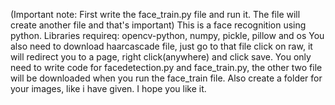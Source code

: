 (Important note: First write the face_train.py file and run it. The file will create another file and that's important)
This is a face recognition using python.
Libraries requireq: opencv-python, numpy, pickle, pillow and os
You also need to download haarcascade file, just go to that file click on raw, it will redirect you to a page, right click(anywhere) and click save.
You only need to write code for facedetection.py and face_train.py, the other two file will be downloaded when you run the face_train file.
Also create a folder for your images, like i have given.
I hope you like it.
